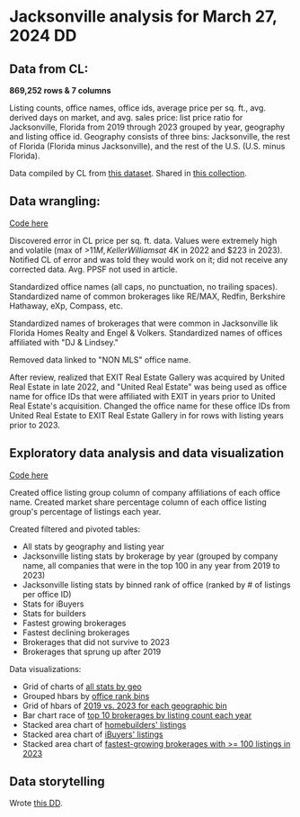 # Jacksonville analysis for March 27, 2024 DD

<h2>Data from CL:</h2>

<strong>869,252 rows & 7 columns</strong>

Listing counts, office names, office ids, average price per sq. ft., avg. derived days on market, and avg. sales price: list price ratio for Jacksonville, Florida from 2019 through 2023 grouped by year, geography and listing office id. Geography consists of three bins: Jacksonville, the rest of Florida (Florida minus Jacksonville), and the rest of the U.S. (U.S. minus Florida).

Data compiled by CL from <a href="https://discovery.corelogic.com/exchange/products/hKh1jSjJTwCvgbw5f4tOww">this dataset</a>. Shared in <a href="https://discovery.corelogic.com/collection">this collection</a>.

<h2>Data wrangling:</h2>

<a href="https://github.com/hwmWill/CL/blob/main/Jacksonville/DataWrangling.ipynb">Code here</a>

Discovered error in CL price per sq. ft. data. Values were extremely high and volatile (max of >$11M, Keller Williams at ~$4K in 2022 and $223 in 2023). Notified CL of error and was told they would work on it; did not receive any corrected data. Avg. PPSF not used in article.

Standardized office names (all caps, no punctuation, no trailing spaces). Standardized name of common brokerages like RE/MAX, Redfin, Berkshire Hathaway, eXp, Compass, etc. 

Standardized names of brokerages that were common in Jacksonville lik Florida Homes Realty and Engel & Volkers. Standardized names of offices affiliated with "DJ & Lindsey."

Removed data linked to "NON MLS" office name.

After review, realized that EXIT Real Estate Gallery was acquired by United Real Estate in late 2022, and "United Real Estate" was being used as office name for office IDs that were affiliated with EXIT in years prior to United Real Estate's acquisition. Changed the office name for these office IDs from United Real Estate to EXIT Real Estate Gallery in for rows with listing years prior to 2023.

<h2>Exploratory data analysis and data visualization</h2>

<a href="https://github.com/hwmWill/CL/blob/main/Jacksonville/MoreEDA.ipynb">Code here</a>

Created office listing group column of company affiliations of each office name. Created market share percentage column of each office listing group's percentage of listings each year.

Created filtered and pivoted tables:
- All stats by geography and listing year
- Jacksonville listing stats by brokerage by year (grouped by company name, all companies that were in the top 100 in any year from 2019 to 2023)
- Jacksonville listing stats by binned rank of office (ranked by # of listings per office ID)
- Stats for iBuyers
- Stats for builders
- Fastest growing brokerages
- Fastest declining brokerages
- Brokerages that did not survive to 2023
- Brokerages that sprung up after 2019

Data visualizations:
- Grid of charts of <a href="https://public.flourish.studio/visualisation/17268498/">all stats by geo</a>
- Grouped hbars by <a href="https://public.flourish.studio/visualisation/17269941/">office rank bins</a>
- Grid of hbars of <a href="https://public.flourish.studio/visualisation/17268433/">2019 vs. 2023 for each geographic bin</a>
- Bar chart race of <a href="https://public.flourish.studio/visualisation/17268383/">top 10 brokerages by listing count each year</a>
- Stacked area chart of <a href="https://public.flourish.studio/visualisation/17300005/">homebuilders' listings</a>
- Stacked area chart of <a href="https://public.flourish.studio/visualisation/17299887/">iBuyers' listings</a>
- Stacked area chart of <a href="https://public.flourish.studio/visualisation/17299595/">fastest-growing brokerages with >= 100 listings in 2023</a>

<h2>Data storytelling</h2>

Wrote <a href="https://public.flourish.studio/visualisation/17299595/">this DD</a>.
